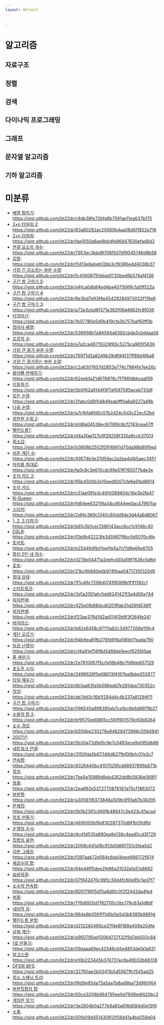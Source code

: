 ```yaml
---
layout: default
---
```

.

# 알고리즘
## 자료구조 
## 정렬 
## 검색
## 다이나믹 프로그래밍 
## 그래프 
## 문자열 알고리즘
## 기하 알고리즘

# 미분류
* [배열 합치기](https://www.acmicpc.net/problem/11728): https://gist.github.com/bt22dr/c6db38fe72bfa8b7591ae11ea637b175
* [2×n 타일링 2](https://www.acmicpc.net/problem/11727): https://gist.github.com/bt22dr/83a80282ac20580b4aa08d5f1922e716
* [2×n 타일링](https://www.acmicpc.net/problem/11726): https://gist.github.com/bt22dr/fae1050a8ae8bbdfe86947630efad8d3
* [연결 요소의 개수](https://www.acmicpc.net/problem/11724): https://gist.github.com/bt22dr/7953ec3bbd9708f507df9045746d8b58
* [집합](https://www.acmicpc.net/problem/11723): https://gist.github.com/bt22dr/f1413e6abeb12bb3cf9386e4d4036b37
* [가장 긴 감소하는 부분 수열](https://www.acmicpc.net/problem/11722): https://gist.github.com/bt22dr/fc45608791ebad1720bed6b574af4136
* [구간 합 구하기 5](https://www.acmicpc.net/problem/11660): https://gist.github.com/bt22dr/a4fca0db84ed4ba4073069c1a5ff522a
* [구간 합 구하기 4](https://www.acmicpc.net/problem/11659): https://gist.github.com/bt22dr/8e3bd7e93f8e45429284973032f119a9
* [구간 합 구하기 3](https://www.acmicpc.net/problem/11658): https://gist.github.com/bt22dr/a73a3cbd8f371e382f06d4662fc8f036
* [타임머신](https://www.acmicpc.net/problem/11657): https://gist.github.com/bt22dr/1b07780e5d0b419cfa3b757baf92ff0b
* [접미사 배열](https://www.acmicpc.net/problem/11656): https://gist.github.com/bt22dr/539956b7a94564a6392cbda3cbddaa56
* [오르막 수](https://www.acmicpc.net/problem/11057): https://gist.github.com/bt22dr/a7a2ca48715029f65c5275ca965f5636
* [가장 큰 증가 부분 수열](https://www.acmicpc.net/problem/11055): https://gist.github.com/bt22dr/76971d2a8249b28d694f37ff89d4fba8
* [가장 긴 증가하는 부분 수열](https://www.acmicpc.net/problem/11053): https://gist.github.com/bt22dr/c2a6307657d2852e774c7984fe7ee26c
* [붕어빵 판매하기](https://www.acmicpc.net/problem/11052): https://gist.github.com/bt22dr/62eebfa21d676876c7f796fdbbcaaf59
* [이동하기](https://www.acmicpc.net/problem/11048): https://gist.github.com/bt22dr/0b0f62a9144f9f7af097095aceb733df
* [모든 순열](https://www.acmicpc.net/problem/10974): https://gist.github.com/bt22dr/2fabc0d5f04849eabfff0a8a9227a49b
* [다음 순열](https://www.acmicpc.net/problem/10972): https://gist.github.com/bt22dr/a7cfbfa8fd5c07b2d24c5d3c22ec52bd
* [외판원 순회 2](https://www.acmicpc.net/problem/10971): https://gist.github.com/bt22dr/a1d6a04538ec67089c6cf2183cea47ff
* [팰린드롬?](https://www.acmicpc.net/problem/10942): https://gist.github.com/bt22dr/d4a3fae127c6f29258f335a9ccb37013
* [최소값](https://www.acmicpc.net/problem/10868): https://gist.github.com/bt22dr/b3608b2502f0916661d70da98b80f6ed
* [쉬운 계단 수](https://www.acmicpc.net/problem/10844): https://gist.github.com/bt22dr/49574b3e37d59ac2a2ba4a1b5aec3451
* [차이를 최대로](https://www.acmicpc.net/problem/10819): https://gist.github.com/bt22dr/fa0c8c3e610cdc99e51ff765077bde3e
* [숫자 카드 2](https://www.acmicpc.net/problem/10816): https://gist.github.com/bt22dr/95b4500b2e15eed9207cfe6a5fed6614
* [숫자 카드](https://www.acmicpc.net/problem/10815): https://gist.github.com/bt22dr/c51ae091a3c40fd38940dc16e3b2fe47
* [N-Queen](https://www.acmicpc.net/problem/9663): https://gist.github.com/bt22dr/fd64ee632116a34cd644ee0ac47997ba
* [스티커](https://www.acmicpc.net/problem/9465): https://gist.github.com/bt22dr/2df4c369c1340c80dd9de3d44a6d8067
* [1, 2, 3 더하기](https://www.acmicpc.net/problem/9095): https://gist.github.com/bt22dr/b61c5b1cec1366143acc6cc1c9146c40
* [DSLR](https://www.acmicpc.net/problem/9019): https://gist.github.com/bt22dr/f3b9b42223fe345967f8bc5d5070c4fe
* [토마토](https://www.acmicpc.net/problem/7576): https://gist.github.com/bt22dr/e254494fb01ee1fe5a7cf7d6e69e6705
* [합이 0인 네 정수](https://www.acmicpc.net/problem/7453): https://gist.github.com/bt22dr/d278e04471a2defcd30a59f7636c5d6d
* [로또](https://www.acmicpc.net/problem/6603): https://gist.github.com/bt22dr/21bc6b840e0b974fbaa5471730f320d5
* [최대 유량](https://www.acmicpc.net/problem/6086): https://gist.github.com/bt22dr/1f1c49c7298d0741f8589b1f1f1192c1
* [스타트링크](https://www.acmicpc.net/problem/5014): https://gist.github.com/bt22dr/3d1a2051afc0dd6241421f3a4d56e744
* [피자판매](https://www.acmicpc.net/problem/2632): https://gist.github.com/bt22dr/425e0fb88dcd0201ffab31d28fd536ff
* [피자판매](https://www.acmicpc.net/problem/2632): https://gist.github.com/bt22dr/f23ae376d142ad114f2b9f3f264fe241
* [바이러스](https://www.acmicpc.net/problem/2606): https://gist.github.com/bt22dr/b62e6458c97111a82c34977208e119c4
* [계단 오르기](https://www.acmicpc.net/problem/2579): https://gist.github.com/bt22dr/94b9ea81fb276fd916a590bf7eada790
* [일곱 난쟁이](https://www.acmicpc.net/problem/2309): https://gist.github.com/bt22dr/cf4a91ef59f8d5488de1eecf625f45ae
* [줄 세우기](https://www.acmicpc.net/problem/2252): https://gist.github.com/bt22dr/2e7810957f5c0ef8b48b7fd9de657129
* [포도주 시식](https://www.acmicpc.net/problem/2156): https://gist.github.com/bt22dr/2496626f5e68613f4187ba6bbe552677
* [타일 채우기](https://www.acmicpc.net/problem/2133): https://gist.github.com/bt22dr/6b1aa83fa5b586edd7e281dea730352c
* [작업](https://www.acmicpc.net/problem/2056): https://gist.github.com/bt22dr/ab7dd3c16b1f284d4c4b237a81294f11
* [구간 합 구하기](https://www.acmicpc.net/problem/2042): https://gist.github.com/bt22dr/096545a998385eb7ca1bc6b6d9979b27
* [수들의 합 2](https://www.acmicpc.net/problem/2003): https://gist.github.com/bt22dr/bf9570ed0865cc561f901576c60b6264
* [소수 경로](https://www.acmicpc.net/problem/1963): https://gist.github.com/bt22dr/b559be230276e84828473966c5564941
* [2007년](https://www.acmicpc.net/problem/1924): https://gist.github.com/bt22dr/5b30a72d9d5c9e7c0493ece9e065db66
* [네트워크 연결](https://www.acmicpc.net/problem/1922): https://gist.github.com/bt22dr/3150fda5b67346d627fbf06bfc07e3c7
* [연속합](https://www.acmicpc.net/problem/1912): https://gist.github.com/bt22dr/9326440bc4107029fcd46937695b871b
* [점프](https://www.acmicpc.net/problem/1890): https://gist.github.com/bt22dr/7be5e15988d8eb4262dd8b5836e069f1
* [웜홀](https://www.acmicpc.net/problem/1865): https://gist.github.com/bt22dr/2ea992e5372770876187a70cf1863072
* [부분합](https://www.acmicpc.net/problem/1806): https://gist.github.com/bt22dr/a30561f8373848a929b3f91a67b38295
* [문제집](https://www.acmicpc.net/problem/1766): https://gist.github.com/bt22dr/0b1b2361c460fb48847c3e423c41acad
* [암호 만들기](https://www.acmicpc.net/problem/1759): https://gist.github.com/bt22dr/4816500b16df30287370d9f1bf3fdffd
* [순열의 순서](https://www.acmicpc.net/problem/1722): https://gist.github.com/bt22dr/4cd1d535a890ea9e136c4ea45cd3f729
* [집합의 표현](https://www.acmicpc.net/problem/1717): https://gist.github.com/bt22dr/2008c641a18c913d1d66f751c5fea5d2
* [이분 그래프](https://www.acmicpc.net/problem/1707): https://gist.github.com/bt22dr/f397aab72e584c6da14eee986172f874
* [제곱수의 합](https://www.acmicpc.net/problem/1699): https://gist.github.com/bt22dr/64ed4ff5dee2fe96a31032afa51a8662
* [숨바꼭질](https://www.acmicpc.net/problem/1697): https://gist.github.com/bt22dr/07f842470c995c30d4fc60e95c1ed7f7
* [소수의 연속합](https://www.acmicpc.net/problem/1644): https://gist.github.com/bt22dr/805f79915d15a8d6fc0f2f2442da4fed
* [퍼즐](https://www.acmicpc.net/problem/1525): https://gist.github.com/bt22dr/71fb8920d7f82700c0bc178c63a1d8df
* [내리막 길](https://www.acmicpc.net/problem/1520): https://gist.github.com/bt22dr/964e8b5591f11d5b5e5d3b8385b9891d
* [팰린드롬 분할](https://www.acmicpc.net/problem/1509): https://gist.github.com/bt22dr/d212240465ca37f4e6f166e409e204fe
* [날짜 계산](https://www.acmicpc.net/problem/1476): https://gist.github.com/bt22dr/a960795ed1306d727f32f9d7eb503c84
* [1로 만들기](https://www.acmicpc.net/problem/1463): https://gist.github.com/bt22dr/09aaaa69ec42546cb5e4853defa1a831
* [알고스팟](https://www.acmicpc.net/problem/1261): https://gist.github.com/bt22dr/e10b223445b374737ec8a49033b66138
* [DFS와 BFS](https://www.acmicpc.net/problem/1260): https://gist.github.com/bt22dr/32760ae2b03411b5d5567ffcf545ad25
* [최소 스패닝 트리](https://www.acmicpc.net/problem/1197): https://gist.github.com/bt22dr/f8d9e95da73a5aa7b8ad9ba73d960f64
* [부분집합의 합](https://www.acmicpc.net/problem/1182): https://gist.github.com/bt22dr/00ce3209b964795ee9d7908edf420bc3
* [게임판 덮기](https://algospot.com/judge/problem/read/BOARDCOVER): https://gist.github.com/bt22dr/3e2804b0a277b6a65a616d094d0e13f9
* [소풍](https://algospot.com/judge/problem/read/PICNIC): https://gist.github.com/bt22dr/00fa09d451430812f56d41a4bd258e04
